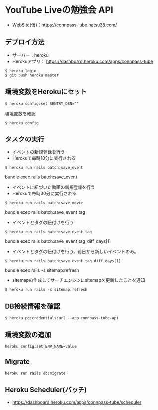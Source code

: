 # YouTube Liveの勉強会 API
- WebSite(仮)：https://connpass-tube.hatsu38.com/

## デプロイ方法
- サーバー：heroku
- Herokuアプリ： https://dashboard.heroku.com/apps/connpass-tube
```
$ heroku login
$ git push heroku master
```

## 環境変数をHerokuにセット
```
$ heroku config:set SENTRY_DSN=""
```

環境変数を確認
```
$ heroku config
```


## タスクの実行
- イベントの新規登録を行う
- Herokuで毎時10分に実行される
```
$ heroku run rails batch:save_event
```

bundle exec rails batch:save_event
- イベントに紐づいた動画の新規登録を行う
- Herokuで毎時30分に実行される
```
$ heroku run rails batch:save_movie
```

bundle exec rails batch:save_event_tag
- イベントとタグの紐付けを行う
```
$ heroku run rails batch:save_event_tag
```

bundle exec rails batch:save_event_tag_diff_days[1]
- イベントとタグの紐付けを行う。前日から新しいイベントのみ。
```
$ heroku run rails batch:save_event_tag_diff_days[1]
```

bundle exec rails -s sitemap:refresh
- sitemapの作成してサーチエンジンにsitemapを更新したことを通知
```
$ heroku run rails -s sitemap:refresh
```

## DB接続情報を確認
```
$ heroku pg:credentials:url --app connpass-tube-api
```

## 環境変数の追加
```
heroku config:set ENV_NAME=value
```

## Migrate
```
heroku run rails db:migrate
```

## Heroku Scheduler(バッチ)
- https://dashboard.heroku.com/apps/connpass-tube/scheduler

